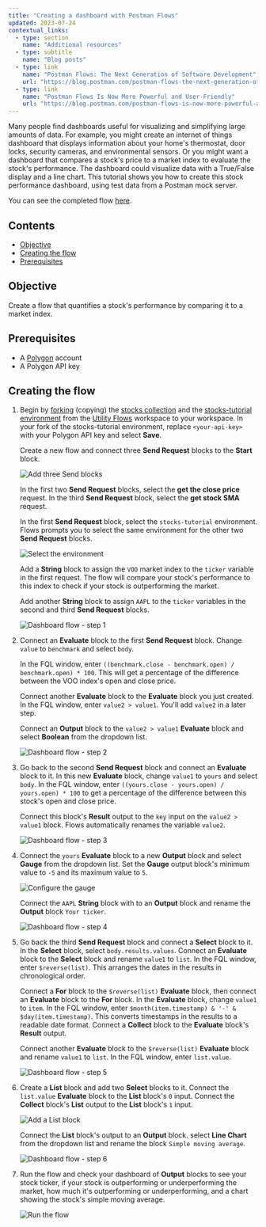 ```yaml
---
title: "Creating a dashboard with Postman Flows"
updated: 2023-07-24
contextual_links:
  - type: section
    name: "Additional resources"
  - type: subtitle
    name: "Blog posts"
  - type: link
    name: "Postman Flows: The Next Generation of Software Development"
    url: "https://blog.postman.com/postman-flows-the-next-generation-of-software-development/"
  - type: link
    name: "Postman Flows Is Now More Powerful and User-Friendly"
    url: "https://blog.postman.com/postman-flows-is-now-more-powerful-and-user-friendly/"
---
```


Many people find dashboards useful for visualizing and simplifying large amounts of data. For example, you might create an internet of things dashboard that displays information about your home's thermostat, door locks, security cameras, and environmental sensors. Or you might want a dashboard that compares a stock's price to a market index to evaluate the stock's performance. The dashboard could visualize data with a True/False display and a line chart. This tutorial shows you how to create this stock performance dashboard, using test data from a Postman mock server.

You can see the completed flow [here](https://www.postman.com/postman/workspace/utility-flows/flow/64123b57c224290033fcb089).

## Contents

* [Objective](#objective)
* [Creating the flow](#creating-the-flow)
* [Prerequisites](#prerequisites)

## Objective

Create a flow that quantifies a stock's performance by comparing it to a market index.

## Prerequisites

* A [Polygon](https://polygon.io/) account
* A Polygon API key

## Creating the flow

1. Begin by [forking](/docs/collaborating-in-postman/using-version-control/forking-entities/) (copying) the [stocks collection](https://www.postman.com/postman/workspace/utility-flows/collection/23919558-b45b34a3-8289-42f2-98e5-df043c863ea1?action=share&creator=21580188) and the [stocks-tutorial environment](https://www.postman.com/postman/workspace/utility-flows/environment/21580188-07226525-53d7-40ca-b9d3-6cac35c39306) from the [Utility Flows](https://www.postman.com/postman/workspace/utility-flows/overview) workspace to your workspace. In your fork of the stocks-tutorial environment, replace `<your-api-key>` with your Polygon API key and select **Save**.

    Create a new flow and connect three **Send Request** blocks to the **Start** block.

    <img src="https://assets.postman.com/postman-docs/v10/flows-tut-db-3sends-v10-5.gif" alt="Add three Send blocks" fetchpriority="low" loading="lazy" />

    In the first two **Send Request** blocks, select the **get the close price** request. In the third **Send Request** block, select the **get stock SMA** request.

    In the first **Send Request** block, select the `stocks-tutorial` environment. Flows prompts you to select the same environment for the other two **Send Request** blocks.

    <img src="https://assets.postman.com/postman-docs/v10/flows-tut-db-select-environment-v10-1.gif" alt="Select the environment" fetchpriority="low" loading="lazy" />

    Add a **String** block to assign the `VOO` market index to the `ticker` variable in the first request. The flow will compare your stock's performance to this index to check if your stock is outperforming the market.

    Add another **String** block to assign `AAPL` to the `ticker` variables in the second and third **Send Request** blocks.

    ![Dashboard flow - step 1](https://assets.postman.com/postman-docs/v10/flows-tut-db-step1-v10-1.jpg)

1. Connect an **Evaluate** block to the first **Send Request** block. Change `value` to `benchmark` and select `body`.

    In the FQL window, enter `((benchmark.close - benchmark.open) / benchmark.open) * 100`. This will get a percentage of the difference between the VOO index's open and close price.

    Connect another **Evaluate** block to the **Evaluate** block you just created. In the FQL window, enter `value2 > value1`. You'll add `value2` in a later step.

    Connect an **Output** block to the `value2 > value1` **Evaluate** block and select **Boolean** from the dropdown list.

    ![Dashboard flow - step 2](https://assets.postman.com/postman-docs/v10/flows-tut-db-step2-v10.jpg)

1. Go back to the second **Send Request** block and connect an **Evaluate** block to it. In this new **Evaluate** block, change `value1` to `yours` and select `body`. In the FQL window, enter `((yours.close - yours.open) / yours.open) * 100` to get a percentage of the difference between this stock's open and close price.

    Connect this block's **Result** output to the `key` input on the `value2 > value1` block. Flows automatically renames the variable `value2`.

    ![Dashboard flow - step 3](https://assets.postman.com/postman-docs/v10/flows-tut-db-step3-v10.jpg)

1. Connect the `yours` **Evaluate** block to a new **Output** block and select **Gauge** from the dropdown list. Set the **Gauge** output block's minimum value to `-5` and its maximum value to `5`.

    <img src="https://assets.postman.com/postman-docs/v10/flows-tut-db-configure-gauge-v10.gif" alt="Configure the gauge" fetchpriority="low" loading="lazy" />

    Connect the `AAPL` **String** block with to an **Output** block and rename the **Output** block `Your ticker`.

    ![Dashboard flow - step 4](https://assets.postman.com/postman-docs/v10/flows-tut-db-step4-v10.jpg)

1. Go back the third **Send Request** block and connect a **Select** block to it. In the **Select** block, select `body.results.values`. Connect an **Evaluate** block to the **Select** block and rename `value1` to `list`. In the FQL window, enter `$reverse(list)`. This arranges the dates in the results in chronological order.

    Connect a **For** block to the `$reverse(list)` **Evaluate** block, then connect an **Evaluate** block to the **For** block. In the **Evaluate** block, change `value1` to `item`. In the FQL window, enter `$month(item.timestamp) & '-' & $day(item.timestamp)`. This converts timestamps in the results to a readable date format. Connect a **Collect** block to the **Evaluate** block's **Result** output.

    Connect another **Evaluate** block to the `$reverse(list)` **Evaluate** block and rename `value1` to `list`. In the FQL window, enter `list.value`.

    ![Dashboard flow - step 5](https://assets.postman.com/postman-docs/v10/flows-tut-db-step5-v10-1.jpg)

1. Create a **List** block and add two **Select** blocks to it. Connect the `list.value` **Evaluate** block to the **List** block's `0` input. Connect the **Collect** block's **List** output to the **List** block's `1` input.

    <img src="https://assets.postman.com/postman-docs/v10/flows-tut-db-list-block-v10-2.gif" alt="Add a List block" fetchpriority="low" loading="lazy" />

    Connect the **List** block's output to an **Output** block. select **Line Chart** from the dropdown list and rename the block `Simple moving average`.

    ![Dashboard flow - step 6](https://assets.postman.com/postman-docs/v10/flows-tut-db-step6-v10-1.jpg)

1. Run the flow and check your dashboard of **Output** blocks to see your stock ticker, if your stock is outperforming or underperforming the market, how much it's outperforming or underperforming, and a chart showing the stock's simple moving average.

    <img src="https://assets.postman.com/postman-docs/v10/flows-tut-db-run-v10-3.gif" alt="Run the flow" fetchpriority="low" loading="lazy" />
